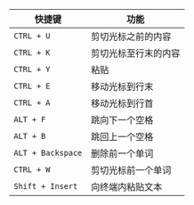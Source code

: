 | 快捷键          | 功能 |
|----------------|-----|
|`CTRL + U`       |剪切光标之前的内容|
|`CTRL + K`       |剪切光标至行末的内容|
|`CTRL + Y`       |粘贴|
|`CTRL + E`       |移动光标到行末|
|`CTRL + A`       |移动光标到行首|
|`ALT + F`        |跳向下一个空格|
|`ALT + B`        |跳回上一个空格|
|`ALT + Backspace` |删除前一个单词|
|`CTRL + W`       |剪切光标前一个单词|
|`Shift + Insert`  |向终端内粘贴文本|